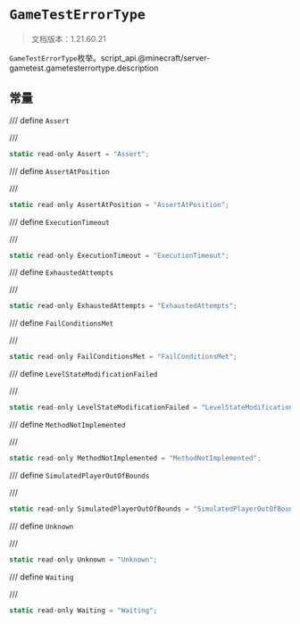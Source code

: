 # `GameTestErrorType`

> 文档版本：1.21.60.21

`GameTestErrorType`枚举。script_api.@minecraft/server-gametest.gametesterrortype.description

## 常量

/// define
`Assert`


///

```js
static read-only Assert = "Assert";
```


/// define
`AssertAtPosition`


///

```js
static read-only AssertAtPosition = "AssertAtPosition";
```


/// define
`ExecutionTimeout`


///

```js
static read-only ExecutionTimeout = "ExecutionTimeout";
```


/// define
`ExhaustedAttempts`


///

```js
static read-only ExhaustedAttempts = "ExhaustedAttempts";
```


/// define
`FailConditionsMet`


///

```js
static read-only FailConditionsMet = "FailConditionsMet";
```


/// define
`LevelStateModificationFailed`


///

```js
static read-only LevelStateModificationFailed = "LevelStateModificationFailed";
```


/// define
`MethodNotImplemented`


///

```js
static read-only MethodNotImplemented = "MethodNotImplemented";
```


/// define
`SimulatedPlayerOutOfBounds`


///

```js
static read-only SimulatedPlayerOutOfBounds = "SimulatedPlayerOutOfBounds";
```


/// define
`Unknown`


///

```js
static read-only Unknown = "Unknown";
```


/// define
`Waiting`


///

```js
static read-only Waiting = "Waiting";
```

